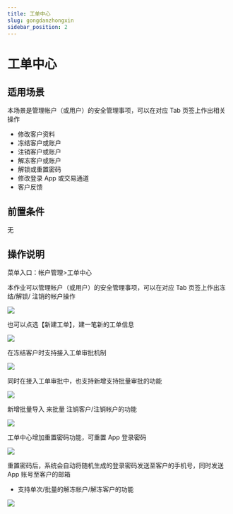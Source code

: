 ```yaml
---
title: 工单中心
slug: gongdanzhongxin
sidebar_position: 2
---
```



# 工单中心

## 适用场景

本场景是管理帐户（或用户）的安全管理事项，可以在对应 Tab 页签上作出相关操作

- 修改客户资料
- 冻结客户或账户
- 注销客户或账户
- 解冻客户或账户
- 解锁或重置密码
- 修改登录 App 或交易通道
- 客户反馈

## 前置条件

无

## 操作说明

菜单入口：帐户管理&gt;工单中心

本作业可以管理帐户（或用户）的安全管理事项，可以在对应 Tab 页签上作出冻结/解锁/ 注销的帐户操作

<img src="/assets/YQCqbGyIQooFaIx3RBPcuG0Rndc.png" src-width="3244" src-height="1588" align="center"/>

也可以点选【新建工单】，建一笔新的工单信息

<img src="/assets/M0f7b6rfIoeHSuxTNnocNH8An8e.png" src-width="3486" src-height="914" align="center"/>

在冻结客户时支持接入工单审批机制

<img src="/assets/PTZlb1mgQoRLaDx5XvacZB0EnIb.png" src-width="3264" src-height="1626" align="center"/>

同时在接入工单审批中，也支持新增支持批量审批的功能

<img src="/assets/N6k2bgdWvo5fACxoJtTcYtFhnTC.png" src-width="3244" src-height="1630" align="center"/>

新增批量导入  来批量 注销客户/注销帐户的功能

<img src="/assets/EbAdbyBmFoyFWtxpfbScuMMknTf.png" src-width="3248" src-height="1622" align="center"/>

工单中心增加重置密码功能，可重置 App 登录密码

<img src="/assets/ISEnb6soAo1x0mxyMRhcLnIrn3g.png" src-width="3492" src-height="1276" align="center"/>

重置密码后，系统会自动将随机生成的登录密码发送至客户的手机号，同时发送 App 账号至客户的邮箱

-  支持单次/批量的解冻帐户/解冻客户的功能

<img src="/assets/RYCNbyg7ToFb7QxHPF1cPge5n9g.png" src-width="3230" src-height="1614" align="center"/>

